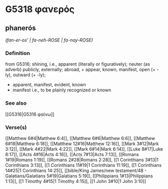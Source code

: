 # G5318 φανερός

## phanerós

_(fan-er-os' | fa-neh-ROSE | fa-nay-ROSE)_

### Definition

from G5316; shining, i.e., apparent (literally or figuratively); neuter (as adverb) publicly, externally; abroad, + appear, known, manifest, open (+ -ly), outward (+ -ly); 

- apparent, manifest, evident, known
- manifest i.e., to be plainly recognized or known

### See also

[[G5316|G5316 φαίνω]]

### Verse(s)

[[Matthew 6#4|Matthew 6:4]], [[Matthew 6#6|Matthew 6:6]], [[Matthew 6#18|Matthew 6:18]], [[Matthew 12#16|Matthew 12:16]], [[Mark 3#12|Mark 3:12]], [[Mark 4#22|Mark 4:22]], [[Mark 6#14|Mark 6:14]], [[Luke 8#17|Luke 8:17]], [[Acts 4#16|Acts 4:16]], [[Acts 7#13|Acts 7:13]], [[Romans 1#19|Romans 1:19]], [[Romans 2#28|Romans 2:28]], [[1 Corinthians 3#13|1 Corinthians 3:13]], [[1 Corinthians 11#19|1 Corinthians 11:19]], [[1 Corinthians 14#25|1 Corinthians 14:25]], [[bible/King James/new testament/48 - Galatians/Galatians 5#19|Galatians 5:19]], [[Philippians 1#13|Philippians 1:13]], [[1 Timothy 4#15|1 Timothy 4:15]], [[1 John 3#10|1 John 3:10]]